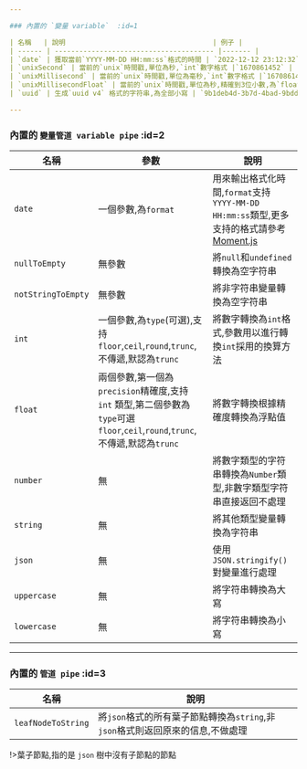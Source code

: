 ```yaml
---

### 內置的 `變量 variable`  :id=1

| 名稱   | 說明                                    | 例子 |
| ------ | --------------------------------------- |------- |
| `date` | 獲取當前`YYYY-MM-DD HH:mm:ss`格式的時間 | `2022-12-12 23:12:32` | 
| `unixSecond` | 當前的`unix`時間戳,單位為秒,`int`數字格式 |`1670861452` | 
| `unixMillisecond` | 當前的`unix`時間戳,單位為毫秒,`int`數字格式 |`1670861452123` | 
| `unixMillisecondFloat` | 當前的`unix`時間戳,單位為秒,精確到3位小數,為`float`類型的數字 |`1670861452.123` | 
| `uuid` | 生成`uuid v4` 格式的字符串,為全部小寫 | `9b1deb4d-3b7d-4bad-9bdd-2b0d7b3dcb6d`| 

---
```


### 內置的 `變量管道 variable pipe` :id=2

| 名稱               | 參數                                                                                                                          | 說明                                                                                                                                           |
| ------------------ | ----------------------------------------------------------------------------------------------------------------------------- | ---------------------------------------------------------------------------------------------------------------------------------------------- |
| `date`             | 一個參數,為`format`                                                                                                           | 用來輸出格式化時間,`format`支持 `YYYY-MM-DD HH:mm:ss`類型,更多支持的格式請參考 [Moment.js](https://momentjs.com/docs/#/parsing/string-format/) |
| `nullToEmpty`      | 無參數                                                                                                                        | 將`null`和`undefined`轉換為空字符串                                                                                                            |
| `notStringToEmpty` | 無參數                                                                                                                        | 將非字符串變量轉換為空字符串                                                                                                                   |
| `int`              | 一個參數,為`type`(可選),支持`floor`,`ceil`,`round`,`trunc`,不傳遞,默認為`trunc`                                               | 將數字轉換為`int`格式,參數用以進行轉換`int`採用的換算方法                                                                                      |
| `float`            | 兩個參數,第一個為`precision`精確度,支持 `int` 類型,第二個參數為 `type`可選`floor`,`ceil`,`round`,`trunc`,不傳遞,默認為`trunc` | 將數字轉換根據精確度轉換為浮點值                                                                                                               |
| `number`           | 無                                                                                                                            | 將數字類型的字符串轉換為`Number`類型,非數字類型字符串直接返回不處理                                                                            |
| `string`           | 無                                                                                                                            | 將其他類型變量轉換為字符串                                                                                                                     |
| `json`             | 無                                                                                                                            | 使用`JSON.stringify()`對變量進行處理                                                                                                           |
| `uppercase`        | 無                                                                                                                            | 將字符串轉換為大寫                                                                                                                             |
| `lowercase`        | 無                                                                                                                            | 將字符串轉換為小寫                                                                                                                             |

---

### 內置的 `管道 pipe` :id=3

| 名稱               | 說明                                                                           |
| ------------------ | ------------------------------------------------------------------------------ |
| `leafNodeToString` | 將`json`格式的所有葉子節點轉換為`string`,非`json`格式則返回原來的信息,不做處理 |

!>葉子節點,指的是 `json` 樹中沒有子節點的節點
